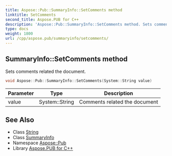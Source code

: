 ```yaml
---
title: Aspose::Pub::SummaryInfo::SetComments method
linktitle: SetComments
second_title: Aspose.PUB for C++
description: 'Aspose::Pub::SummaryInfo::SetComments method. Sets comments related the document in C++.'
type: docs
weight: 1800
url: /cpp/aspose.pub/summaryinfo/setcomments/
---
```

## SummaryInfo::SetComments method


Sets comments related the document.

```cpp
void Aspose::Pub::SummaryInfo::SetComments(System::String value)
```


| Parameter | Type | Description |
| --- | --- | --- |
| value | System::String | Comments related the document |

## See Also

* Class [String](../../../system/string/)
* Class [SummaryInfo](../)
* Namespace [Aspose::Pub](../../)
* Library [Aspose.PUB for C++](../../../)
